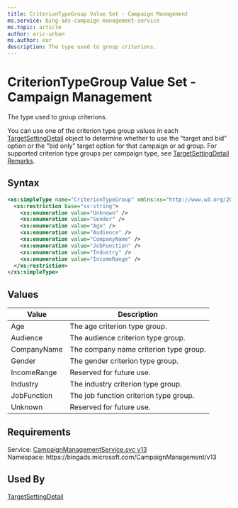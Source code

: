 ```yaml
---
title: CriterionTypeGroup Value Set - Campaign Management
ms.service: bing-ads-campaign-management-service
ms.topic: article
author: eric-urban
ms.author: eur
description: The type used to group criterions.
---
```

# CriterionTypeGroup Value Set - Campaign Management
The type used to group criterions.

You can use one of the criterion type group values in each [TargetSettingDetail](targetsettingdetail.md) object to determine whether to use the "target and bid" option or the "bid only" target option for that campaign or ad group. For supported criterion type groups per campaign type, see [TargetSettingDetail Remarks](targetsettingdetail.md#remarks).

## Syntax
```xml
<xs:simpleType name="CriterionTypeGroup" xmlns:xs="http://www.w3.org/2001/XMLSchema">
  <xs:restriction base="xs:string">
    <xs:enumeration value="Unknown" />
    <xs:enumeration value="Gender" />
    <xs:enumeration value="Age" />
    <xs:enumeration value="Audience" />
    <xs:enumeration value="CompanyName" />
    <xs:enumeration value="JobFunction" />
    <xs:enumeration value="Industry" />
    <xs:enumeration value="IncomeRange" />
  </xs:restriction>
</xs:simpleType>
```

## <a name="values"></a>Values

|Value|Description|
|-----------|---------------|
|<a name="age"></a>Age|The age criterion type group.|
|<a name="audience"></a>Audience|The audience criterion type group.|
|<a name="companyname"></a>CompanyName|The company name criterion type group.|
|<a name="gender"></a>Gender|The gender criterion type group.|
|<a name="incomerange"></a>IncomeRange|Reserved for future use.|
|<a name="industry"></a>Industry|The industry criterion type group.|
|<a name="jobfunction"></a>JobFunction|The job function criterion type group.|
|<a name="unknown"></a>Unknown|Reserved for future use.|

## Requirements
Service: [CampaignManagementService.svc v13](https://campaign.api.bingads.microsoft.com/Api/Advertiser/CampaignManagement/v13/CampaignManagementService.svc)  
Namespace: https\://bingads.microsoft.com/CampaignManagement/v13  

## Used By
[TargetSettingDetail](targetsettingdetail.md)  
